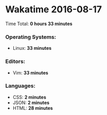 # Wakatime 2016-08-17

Time Total: **0 hours 33 minutes**

### Operating Systems:
- Linux: **33 minutes** 

### Editors:
- Vim: **33 minutes** 

### Languages:
- CSS: **2 minutes** 
- JSON: **2 minutes** 
- HTML: **28 minutes** 

